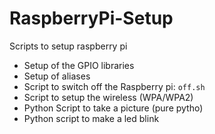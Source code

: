RaspberryPi-Setup
=================

Scripts to setup raspberry pi


* Setup of the GPIO libraries
* Setup of aliases
* Script to switch off the Raspberry pi: `off.sh`
* Script to setup the wireless (WPA/WPA2)
* Python Script to take a picture (pure pytho)
* Python script to make a led blink
